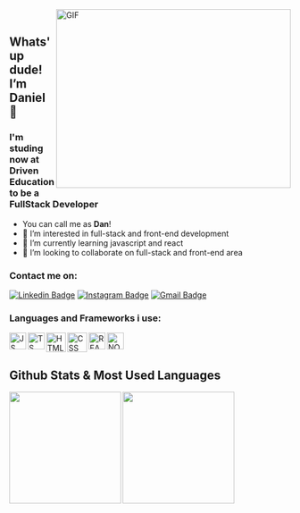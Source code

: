 <img align="right" alt="GIF" src="https://cdn.hashnode.com/res/hashnode/image/upload/v1621705542437/4shUyEk2t.gif?raw=true" width="420" height="320" />

<br />

## Whats'up dude! I’m Daniel 👋 
### I'm studing now at Driven Education to be a FullStack Developer
- You can call me as **Dan**!
- 👀 I’m interested in full-stack and front-end development
- 🌱 I’m currently learning javascript and react
- 💞️ I’m looking to collaborate on full-stack and front-end area

### Contact me on:

[![Linkedin Badge](https://img.shields.io/badge/LinkedIn-0077B5?style=for-the-badge&logo=linkedin&logoColor=white)](https://www.linkedin.com/in/daniel-lucas-ederli-725289222)
[![Instagram Badge](https://img.shields.io/badge/Instagram-E4405F?style=for-the-badge&logo=instagram&logoColor=white)](https://www.instagram.com/danielederli/)
[![Gmail Badge](https://img.shields.io/badge/Gmail-D14836?style=for-the-badge&logo=gmail&logoColor=white)](mailto:danielnatsufire@gmail.com)

### Languages and Frameworks i use:

<img alt="JS" align="left" width="30px" src="https://icons-for-free.com/iconfiles/png/512/javascript+original-1324760550805182024.png" />
<img alt="TS" align="left" width="30px" src="https://icons-for-free.com/iconfiles/png/512/typescript+original-1324760574003158198.png" />
<img alt="HTML" align="left" width="35px" src="https://icons-for-free.com/iconfiles/png/512/vscode+icons+type+html-1324451320119191066.png" />
<img alt="CSS" align="left" width="35px" src="https://icons-for-free.com/iconfiles/png/512/vscode+icons+type+css-1324451270074695333.png" />
<img alt="REACT" align="left" width="30px" src="https://icons-for-free.com/iconfiles/png/512/react+original-1324760565814167828.png" />
<img alt="NODEJS" align="left" width="30px" src="https://icons-for-free.com/iconfiles/png/512/nodejs+original-1324760553994193787.png" />

<br />
<br />

## Github Stats & Most Used Languages
<img align="left" height="200px" src="https://github-readme-stats.vercel.app/api?username=DanielL29&theme=radical" />
<img align="left" height="200px" src="https://github-readme-stats.vercel.app/api/top-langs/?username=DanielL29&theme=radical" />



<!---
DanielL29/DanielL29 is a ✨ special ✨ repository because its `README.md` (this file) appears on your GitHub profile.
You can click the Preview link to take a look at your changes.
--->
